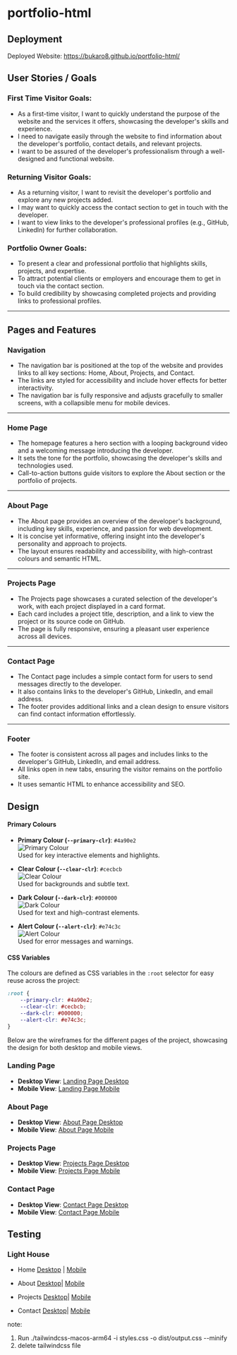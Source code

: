 # portfolio-html
## Deployment
 Deployed Website: https://bukaro8.github.io/portfolio-html/


## User Stories / Goals

### First Time Visitor Goals:
* As a first-time visitor, I want to quickly understand the purpose of the website and the services it offers, showcasing the developer's skills and experience.
* I need to navigate easily through the website to find information about the developer's portfolio, contact details, and relevant projects.
* I want to be assured of the developer's professionalism through a well-designed and functional website.

### Returning Visitor Goals:
* As a returning visitor, I want to revisit the developer's portfolio and explore any new projects added.
* I may want to quickly access the contact section to get in touch with the developer.
* I want to view links to the developer's professional profiles (e.g., GitHub, LinkedIn) for further collaboration.

### Portfolio Owner Goals:
* To present a clear and professional portfolio that highlights skills, projects, and expertise.
* To attract potential clients or employers and encourage them to get in touch via the contact section.
* To build credibility by showcasing completed projects and providing links to professional profiles.

---

## Pages and Features

### Navigation
* The navigation bar is positioned at the top of the website and provides links to all key sections: Home, About, Projects, and Contact.
* The links are styled for accessibility and include hover effects for better interactivity.
* The navigation bar is fully responsive and adjusts gracefully to smaller screens, with a collapsible menu for mobile devices.

---

### Home Page
* The homepage features a hero section with a looping background video and a welcoming message introducing the developer.
* It sets the tone for the portfolio, showcasing the developer's skills and technologies used.
* Call-to-action buttons guide visitors to explore the About section or the portfolio of projects.

---

### About Page
* The About page provides an overview of the developer's background, including key skills, experience, and passion for web development.
* It is concise yet informative, offering insight into the developer's personality and approach to projects.
* The layout ensures readability and accessibility, with high-contrast colours and semantic HTML.

---

### Projects Page
* The Projects page showcases a curated selection of the developer's work, with each project displayed in a card format.
* Each card includes a project title, description, and a link to view the project or its source code on GitHub.
* The page is fully responsive, ensuring a pleasant user experience across all devices.

---

### Contact Page
* The Contact page includes a simple contact form for users to send messages directly to the developer.
* It also contains links to the developer's GitHub, LinkedIn, and email address.
* The footer provides additional links and a clean design to ensure visitors can find contact information effortlessly.

---

### Footer
* The footer is consistent across all pages and includes links to the developer's GitHub, LinkedIn, and email address.
* All links open in new tabs, ensuring the visitor remains on the portfolio site.
* It uses semantic HTML to enhance accessibility and SEO.

## Design

#### Primary Colours
- **Primary Colour (`--primary-clr`)**: `#4a90e2`  
  ![Primary Colour](documentation/4a90e2.png)  
  Used for key interactive elements and highlights.

- **Clear Colour (`--clear-clr`)**: `#cecbcb`  
  ![Clear Colour](documentation/cecbcb.png)  
  Used for backgrounds and subtle text.

- **Dark Colour (`--dark-clr`)**: `#000000`  
  ![Dark Colour](documentation/000000.png)  
  Used for text and high-contrast elements.

- **Alert Colour (`--alert-clr`)**: `#e74c3c`  
  ![Alert Colour](documentation/e74c3c.png)  
  Used for error messages and warnings.

#### CSS Variables
The colours are defined as CSS variables in the `:root` selector for easy reuse across the project:

```css
:root {
	--primary-clr: #4a90e2;
	--clear-clr: #cecbcb;
	--dark-clr: #000000;
	--alert-clr: #e74c3c;
}

```

Below are the wireframes for the different pages of the project, showcasing the design for both desktop and mobile views.

### Landing Page
- **Desktop View**: [Landing Page Desktop](documentation/wireframes/landing-desktop.png)  
- **Mobile View**: [Landing Page Mobile](documentation/wireframes/landing-mobile.png)  

### About Page
- **Desktop View**: [About Page Desktop](documentation/wireframes/about-desktop.png)  
- **Mobile View**: [About Page Mobile](documentation/wireframes/about-mobile.png)  

### Projects Page
- **Desktop View**: [Projects Page Desktop](documentation/wireframes/projects-desktop.png)  
- **Mobile View**: [Projects Page Mobile](documentation/wireframes/projects-mobile.png)  

### Contact Page
- **Desktop View**: [Contact Page Desktop](documentation/wireframes/contact-desktop.png)  
- **Mobile View**: [Contact Page Mobile](documentation/wireframes/contact-mobile.png)  



## Testing

### Light House

* Home [Desktop](documentation/tests/lighthouse.png) |
[Mobile](documentation/tests/lighthouse-mobile.png) 

* About [Desktop](documentation/tests/lighthouse-about-desktop.png)|
[Mobile](documentation/tests/lighthouse-about-mobile.png)

* Projects [Desktop](documentation/tests/lighthouse-projects-desktop.png)|
[Mobile](documentation/tests/lighthouse-projects-mobile.png)

* Contact [Desktop](documentation/tests/lighthouse-contact-desktop.png)|
[Mobile](documentation/tests/lighthouse-contact-mobile.png)


note:
1. Run ./tailwindcss-macos-arm64 -i styles.css -o dist/output.css --minify
2. delete tailwindcss file 
